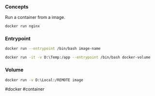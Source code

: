 ### Concepts

Run a container from a image.

```bash
docker run nginx
```
### Entrypoint

```bash
docker run --entrypoint /bin/bash image-name

docker run -it -v D:\Temp:/app --entrypoint /bin/bash docker-volume
```

### Volume

```bash
docker run -v D:\Local:/REMOTE image
```

#docker #container 